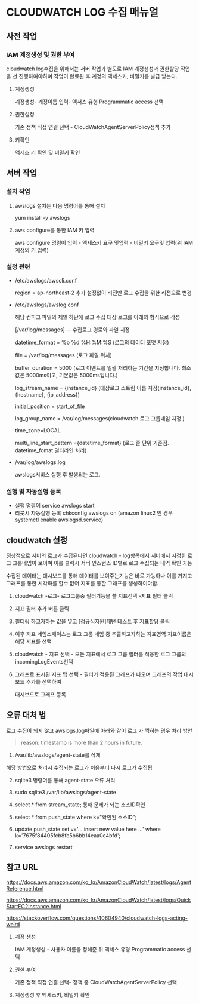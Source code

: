 # CLOUDWATCH LOG 수집 매뉴얼

## 사전 작업

### IAM 계정생성 및 권한 부여

cloudwatch log수집을 위해서는 서버 작업과 별도로 IAM 계정생성과 권한할당 작업을 선 진행하여야하며 작업이 완료된 후 계정의 액세스키, 비밀키를 발급 받는다.

1. 계정생성

   계정생성- 계정이름 입력- 액서스 유형 Programmatic access 선택

2. 권한설정

   기존 정책 직접 연결 선택 - CloudWatchAgentServerPolicy정책 추가

3. 키확인

   액세스 키 확인 및 비밀키 확인

   

## 서버 작업

### 설치 작업

1. awslogs 설치는 다음 명령어를 통해 설치

   yum install -y awslogs

2. aws configure를 통한 IAM 키 입력

   aws configure 명령어 입력 - 액세스키 요구 및입력 - 비밀키 요구및 입력(위 IAM계정의 키 입력) 

### 설정 관련

- /etc/awslogs/awscli.conf

  region = ap-northeast-2 추가 설정없이 리전만 로그 수집을 위한 리전으로 변경

- /etc/awslogs/awslog.conf

  해당 컨피그 파일의 제일 하단에 로그 수집 대상 로그를 아래의 형식으로 작성

  [/var/log/messages] -- 수집로그 경로와 파일 지정

  datetime_format = %b %d %H:%M:%S (로그의 데이터 포맷 지정)

  [^%Y]: year  1970, 1988, 2001, 2019
  [^%H]: Hour (24 -hour clock)
  [^%I]: Hour (12-hour clock)
  [^%p]: AM or PM
  [^%M]: minute 00, 01 ... ,59
  [^%S]: Second 00, 01, ... ,59
  [^%f]: Microsecond 000000, 000001, ... ,999999
  [^B]: 로캘 전체 이름 형태의 월. January, February, ..., December
  [^b]: 로캘 약어 형태의 월. Jan, Feb, ..., Dec

  

  file = /var/log/messages (로그 파일 위치)

  buffer_duration = 5000 (로그 이벤트를 일괄 처리하는 기간을 지정합니다. 최소값은 5000ms이고, 기본값은 5000ms입니다.)

  log_stream_name = {instance_id} (대상로그 스트림 이름 지정{instance_id}, {hostname}, {ip_address})

  initial_position = start_of_file

  log_group_name = /var/log/messages(cloudwatch 로그 그룹네임 지정 )

  time_zone=LOCAL

  multi_line_start_pattern ={datetime_format} (로그 줄 단위 기준점. datetime_fomat 멀티라인 처리)

- /var/log/awslogs.log 

  awslogs서비스 실행 후 발생되는 로그.

### 실행 및 자동실행 등록

- 실행 명령어 service awslogs start
- 리붓시 자동실행 등록 chkconfig awslogs on (amazon linux2 인 경우 systemctl enable awslogsd.service)

## cloudwatch 설정

정상적으로 서버의 로그가 수집된다면 cloudwatch - log항목에서 서버에서 지정한 로그 그룹네임이 보이며 이를 클릭시 서버 인스턴스 ID별로 로그 수집되는 내역 확인 가능



수집된 데이터는 대시보드를 통해 데이터를 보여주는기능은 바로 가능하나 이를 가지고 그래프를 통한 시각화를 할수 없어 지표를 통한 그래프를 생성하여야함.

1. cloudwatch -로그- 로그그룹중 필터기능을 쓸 지표선택 -지표 필터 클릭

2. 지표 필터 추가 버튼 클릭

3.  필터링 하고자하는 값을 넣고 [정규식지원]패턴 테스트 후 지표할당 클릭

4. 이후 지표 네임스페이스는 로그 그룹 네임 중 추출하고자하는 지표영역 지표이름은 해당 지표를 선택

5. cloudwatch - 지표 선택 - 모든 지표에서 로그 그룹 필터를 적용한 로그 그룹의 incomingLogEvents선택

6. 그래프로 표시된 지표 탭 선택 - 필터가 적용된 그래프가 나오며 그래프의 작업 대시보드 추가를 선택하여

   대시보드로 그래프 등록

   

## 오류 대처 법

로그 수집이 되지 않고 awslogs.log파일에 아래와 같이 로그 가 찍히는 경우 처리 방안

> reason: timestamp is more than 2 hours in future.

1.  /var/lib/awslogs/agent-state를 삭제 

   해당 방법으로 처리시 수집되는 로그가 처음부터 다시 로그가 수집됩

2.  sqlite3 명령어를 통해 agent-state 오류 처리 

   1. sudo sqlite3 /var/lib/awslogs/agent-state
   2. select * from stream_state; 통해 문제가 되는 소스ID확인
   3. select * from push_state where k="확인된 소스ID";
   4. update push_state set v='... insert new value here ...' where k='7675f84405fcb8fe5b6bb14eaa0c4bfd';
   5. service awslogs restart

## 참고 URL

<https://docs.aws.amazon.com/ko_kr/AmazonCloudWatch/latest/logs/AgentReference.html>

<https://docs.aws.amazon.com/ko_kr/AmazonCloudWatch/latest/logs/QuickStartEC2Instance.html>

https://stackoverflow.com/questions/40604940/cloudwatch-logs-acting-weird

  
  
  



1. 계정 생성

   IAM 계정생성 - 사용자 이름을 정해준 뒤 액세스 유형 Programmatic access 선택

2. 권한 부여 

   기존 정책 직접 연결 선택-  정책 중 CloudWatchAgentServerPolicy 선택

3. 계정생성 후 액세스키, 비밀키 확인
